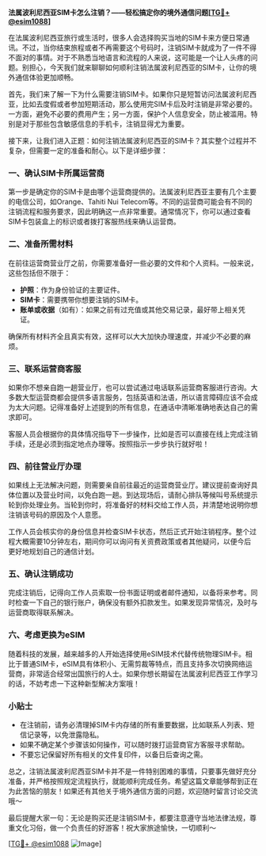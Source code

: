**法属波利尼西亚SIM卡怎么注销？——轻松搞定你的境外通信问题[[TG💪+ @esim1088](https://t.me/s/esim1088)]**

在法属波利尼西亚旅行或生活时，很多人会选择购买当地的SIM卡来方便日常通讯。不过，当你结束旅程或者不再需要这个号码时，注销SIM卡就成为了一件不得不面对的事情。对于不熟悉当地语言和流程的人来说，这可能是一个让人头疼的问题。别担心，今天我们就来聊聊如何顺利注销法属波利尼西亚的SIM卡，让你的境外通信体验更加顺畅。

首先，我们来了解一下为什么需要注销SIM卡。如果你只是短暂访问法属波利尼西亚，比如去度假或者参加短期活动，那么使用完SIM卡后及时注销是非常必要的。一方面，避免不必要的费用产生；另一方面，保护个人信息安全，防止被滥用。特别是对于那些包含敏感信息的手机卡，注销显得尤为重要。

接下来，让我们进入正题：如何注销法属波利尼西亚的SIM卡？其实整个过程并不复杂，但需要一定的准备和耐心。以下是详细步骤：

### 一、确认SIM卡所属运营商

第一步是确定你的SIM卡是由哪个运营商提供的。法属波利尼西亚主要有几个主要的电信公司，如Orange、Tahiti Nui Telecom等。不同的运营商可能会有不同的注销流程和服务要求，因此明确这一点非常重要。通常情况下，你可以通过查看SIM卡包装盒上的标识或者拨打客服热线来确认运营商。

### 二、准备所需材料

在前往运营商营业厅之前，你需要准备好一些必要的文件和个人资料。一般来说，这些包括但不限于：

- **护照**：作为身份验证的主要证件。
- **SIM卡**：需要携带你想要注销的SIM卡。
- **账单或收据**（如有）：如果之前有过充值或其他交易记录，最好带上相关凭证。

确保所有材料齐全且真实有效，这样可以大大加快办理速度，并减少不必要的麻烦。

### 三、联系运营商客服

如果你不想亲自跑一趟营业厅，也可以尝试通过电话联系运营商客服进行咨询。大多数大型运营商都会提供多语言服务，包括英语和法语，所以语言障碍应该不会成为太大问题。记得准备好上述提到的所有信息，在通话中清晰准确地表达自己的需求即可。

客服人员会根据你的具体情况指导下一步操作，比如是否可以直接在线上完成注销手续，还是必须到指定地点办理等。按照指示一步步执行就好啦！

### 四、前往营业厅办理

如果线上无法解决问题，则需要亲自前往最近的运营商营业厅。建议提前查询好具体位置以及营业时间，以免白跑一趟。到达现场后，请耐心排队等候叫号系统提示轮到你处理业务。当轮到你时，将准备好的材料交给工作人员，并清楚地说明你想注销该号码的原因及个人意愿。

工作人员会核实你的身份信息并检查SIM卡状态，然后正式开始注销程序。整个过程大概需要10分钟左右，期间你可以询问有关资费政策或者其他疑问，以便今后更好地规划自己的通信计划。

### 五、确认注销成功

完成注销后，记得向工作人员索取一份书面证明或者邮件通知，以备将来参考。同时检查一下自己的银行账户，确保没有额外扣款发生。如果发现异常情况，及时与运营商取得联系解决。

### 六、考虑更换为eSIM

随着科技的发展，越来越多的人开始选择使用eSIM技术代替传统物理SIM卡。相比于普通SIM卡，eSIM具有体积小、无需剪裁等特点，而且支持多次切换网络运营商，非常适合经常出国旅行的人士。如果你想长期留在法属波利尼西亚工作学习的话，不妨考虑一下这种新型解决方案哦！

### 小贴士

- 在注销前，请务必清理掉SIM卡内存储的所有重要数据，比如联系人列表、短信记录等，以免泄露隐私。
- 如果不确定某个步骤该如何操作，可以随时拨打运营商官方客服寻求帮助。
- 不要忘记保留好所有相关的文件复印件，以备日后查询之需。

总之，注销法属波利尼西亚SIM卡并不是一件特别困难的事情，只要事先做好充分准备，并严格按照规定流程执行，就能顺利完成任务。希望这篇文章能够帮到正在为此苦恼的朋友！如果还有其他关于境外通信方面的问题，欢迎随时留言讨论交流哦～

最后提醒大家一句：无论是购买还是注销SIM卡，都要注意遵守当地法律法规，尊重文化习俗，做一个负责任的好游客！祝大家旅途愉快，一切顺利～

[[TG💪+ @esim1088](https://t.me/s/esim1088) ![Image](https://i.postimg.cc/4NQfJmqS/Snipaste-2025-05-13-00-14-12.png)]